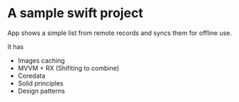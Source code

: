 # A sample swift project 
App shows a simple list from remote records and syncs them for offline use. 

It has

- Images caching
- MVVM + RX (Shifiting to combine)
- Coredata
- Solid principles
- Design patterns  
